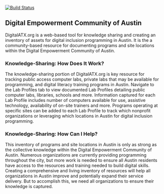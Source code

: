[![Build Status](https://secure.travis-ci.org/DigitalInclusion/digitalatx.png?branch=master)](https://travis-ci.org/DigitalInclusion/digitalatx)

## Digital Empowerment Community of Austin

DigitalATX.org is a web-based tool for knowledge sharing and creating an inventory of assets for digital inclusion programming in Austin. It is the a community-based resource for documenting programs and site locations within the Digital Empowerment Community of Austin.

### Knowledge-Sharing: How Does It Work?
The knowledge-sharing portion of DigitalATX.org is key resource for tracking public access computer labs, private labs that may be available for programming, and digital literacy training programs in Austin. Navigate to the Lab Profiles tab to view documented Lab Profiles detailing public computer labs, libraries, schools and more. Information captured for each Lab Profile includes number of computers available for use, assistive technology, availability of on-site trainers and more. Programs operating at specific sites can be added to each Lab Profile to track which nonprofit organizations or leveraging which locations in Austin for digital inclusion programming.


### Knowledge-Sharing: How Can I Help?
This inventory of programs and site locations in Austin is only as strong as the collective knowledge within the Digital Empowerment Community of Austin. Numerous organizations are currently providing programming throughout the city, but more work is needed to ensure all Austin residents have access to the resources and training needed to build digital skills. Creating a comprehensive and living inventory of resources will help all organizations in Austin improve and potentially expand their service delivery. But to accomplish this, we need all organizations to ensure their knowledge is captured.

